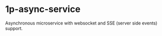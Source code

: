 1p-async-service
==================

Asynchronous microservice with websocket and SSE (server side events) support.
